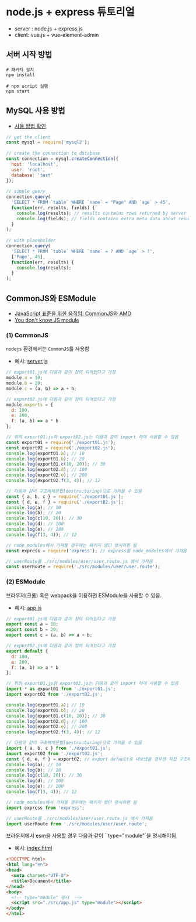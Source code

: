 # node.js + express 튜토리얼

- server : node.js + express.js
- client: vue.js + vue-element-admin

## 서버 시작 방법

``` shell
# 패키지 설치
npm install

# npm script 실행
npm start
```

## MySQL 사용 방법

- [사용 방법 확인](https://www.npmjs.com/package/mysql2)

```js
// get the client
const mysql = require('mysql2');
 
// create the connection to database
const connection = mysql.createConnection({
  host: 'localhost',
  user: 'root',
  database: 'test'
});
 
// simple query
connection.query(
  'SELECT * FROM `table` WHERE `name` = "Page" AND `age` > 45',
  function(err, results, fields) {
    console.log(results); // results contains rows returned by server
    console.log(fields); // fields contains extra meta data about results, if available
  }
);
 
// with placeholder
connection.query(
  'SELECT * FROM `table` WHERE `name` = ? AND `age` > ?',
  ['Page', 45],
  function(err, results) {
    console.log(results);
  }
);
```

## CommonJS와 ESModule

- [JavaScript 표준을 위한 움직임: CommonJS와 AMD](https://d2.naver.com/helloworld/12864)
- [You don't know JS module](https://ui.toast.com/weekly-pick/ko_20190418/)

### (1) CommonJS

`nodejs` 환경에서는 `CommonJS`를 사용함

- 예시: [server.js](./server.js)

```js
// export01.js에 다음과 같이 정의 되어있다고 가정
module.a = 10;
module.b = 20;
module.c = (a, b) => a + b;

// export02.js에 다음과 같이 정의 되어있다고 가정
module.exports = {
  d: 100,
  e: 200,
  f: (a, b) => a * b
};

// 위의 export01.js와 export02.js는 다음과 같이 import 하여 사용할 수 있음
const export01 = require('./export01.js');
const export02 = require('./export02.js');
console.log(export01.a); // 10
console.log(export01.b); // 20
console.log(export01.c(10, 20)); // 30
console.log(export02.d); // 100
console.log(export02.e); // 200
console.log(export02.f(3, 4)); // 12

// 다음과 같이 구조해체문법(destructuring)으로 가져올 수 있음 
const { a, b, c } = require('./export01.js');
const { d, e, f } = require('./export02.js');
console.log(a); // 10
console.log(b); // 20
console.log(c(10, 20)); // 30
console.log(d); // 100
console.log(e); // 200
console.log(f(3, 4)); // 12

// node_modules에서 가져올 경우에는 패키지 명만 명시하면 됨
const express = require('express'); // express를 node_modules에서 가져옴

// userRoute를 ./src/modules/user/user.route.js 에서 가져옴
const userRoute = require('./src/modules/user/user.route');
``` 

### (2) ESModule

브라우저(크롬) 혹은 webpack을 이용하면 ESModule을 사용할 수 있음.

- 예시: [app.js](./public/src/app.js)

```js
// export01.js에 다음과 같이 정의 되어있다고 가정
export const a = 10;
export const b = 20;
export const c = (a, b) => a + b;

// export02.js에 다음과 같이 정의 되어있다고 가정
export default {
  d: 100,
  e: 200,
  f: (a, b) => a * b
};

// 위의 export01.js와 export02.js는 다음과 같이 import 하여 사용할 수 있음
import * as export01 from './export01.js';
import export02 from './export02.js';

console.log(export01.a); // 10
console.log(export01.b); // 20
console.log(export01.c(10, 20)); // 30
console.log(export02.d); // 100
console.log(export02.e); // 200
console.log(export02.f(3, 4)); // 12

// 다음과 같이 구조해체문법(destructuring)으로 가져올 수 있음 
import { a, b, c } from './export01.js';
import export02 from './export02.js';
const { d, e, f } = export02; // export default로 내보냈을 경우엔 직접 구조해체를 해야 됨
console.log(a); // 10
console.log(b); // 20
console.log(c(10, 20)); // 30
console.log(d); // 100
console.log(e); // 200
console.log(f(3, 4)); // 12

// node_modules에서 가져올 경우에는 패키지 명만 명시하면 됨
import express from 'express';

// userRoute를 ./src/modules/user/user.route.js 에서 가져옴
import userRoute from './src/modules/user/user.route';
```

브라우저에서 esm을 사용할 경우 다음과 같이 ``type="module"`을 명시해야됨

- 예시: [index.html](./public/index.html)

```html
<!DOCTYPE html>
<html lang="en">
<head>
  <meta charset="UTF-8">
  <title>Document</title>
</head>
<body>
  <!-- type="module" 명시  -->
  <script src="./src/app.js" type="module"></script>
</body>
</html>
```